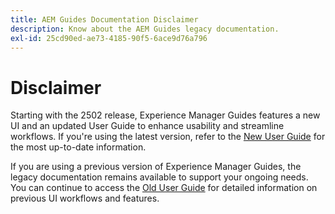 ```yaml
---
title: AEM Guides Documentation Disclaimer
description: Know about the AEM Guides legacy documentation.
exl-id: 25cd90ed-ae73-4185-90f5-6ace9d76a796
---
```


# Disclaimer

Starting with the 2502 release, Experience Manager Guides features a new UI and an updated User Guide to enhance usability and streamline workflows. If you're using the latest version, refer to the [New User Guide](../product-guide/overview.md) for the most up-to-date information.

If you are using a previous version of Experience Manager Guides, the legacy documentation remains available to support your ongoing needs. You can continue to access the [Old User Guide](overview.md) for detailed information on previous UI workflows and features.